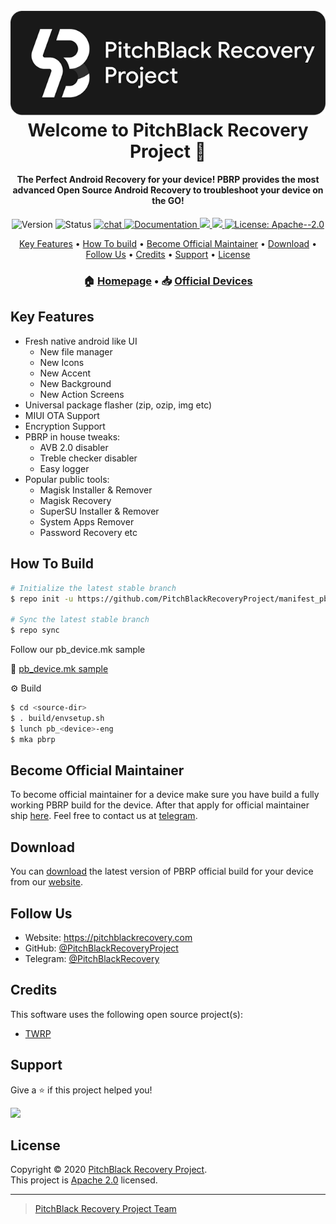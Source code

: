 
<h1 align="center">
  <br>
  <a href="https://pitchblackrecovery.com"><img src="https://raw.githubusercontent.com/shovon668/xda-template/r3/pbrp3-banner-xda.png" alt="Welcome to PitchBlack Recovery Project 👋" width="600"></a>
  <br>
 Welcome to PitchBlack Recovery Project 👋
  <br>
</h1>

<h4 align="center">The Perfect Android Recovery for your device! PBRP provides the most advanced Open Source Android Recovery to troubleshoot your device on the GO!</h4>


<p align="center">
<a>
  <img alt="Version" src="https://img.shields.io/badge/version-3.1.0-blue.svg?cacheSeconds=2592000" />
  </a>

<a>
  <img alt="Status" src="https://img.shields.io/badge/status-stable-deepgreen.svg" />
  </a>

  <a href="https://t.me/pbrpcom" target="_blank">
    <img alt="chat" src="https://img.shields.io/badge/chat-on--telegram-lightblue.svg" />
  </a>

  <a href="https://pitchblackrecovery.com/docs" target="_blank">
    <img alt="Documentation" src="https://img.shields.io/badge/documentation-yes-brightgreen.svg" />
  </a>
  
  <a href="https://www.patreon.com/pitchblackrecovery">
    <img src="https://img.shields.io/badge/$-donate-orange.svg?maxAge=2592000&amp;style=flat">
  </a>

  <a href="https://saythanks.io/to/pitchblackrecovery%40gmail.com">
      <img src="https://img.shields.io/badge/SayThanks.io-%E2%98%BC-1EAEDB.svg">
  </a>
  <a href="https://github.com/PitchBlackRecoveryProject/android_bootable_recovery/blob/android-9.0/LICENSE" target="_blank">
    <img alt="License: Apache--2.0" src="https://img.shields.io/badge/License-Apache--2.0-yellow.svg" />
  </a>
</p>

<p align="center">
  <a href="#key-features">Key Features</a> •
  <a href="#how-to-build">How To build</a> •
  <a href="#become-official-maintainer">Become Official Maintainer</a> •
  <a href="#download">Download</a> •
  <a href="#follow-us">Follow Us</a> •
  <a href="#credits">Credits</a> •
  <a href="#support">Support</a> •
  <a href="#license">License</a>
</p>

<h3 align="center">
  🏠 <a href="https://pitchblackrecovery.com/">Homepage</a> •
  📥 <a href="https://pitchblackrecovery.com/devices">Official Devices</a>
</h3>

## Key Features

* Fresh native android like UI
  - New file manager
  - New Icons
  - New Accent
  - New Background
  - New Action Screens
* Universal package flasher (zip, ozip, img etc)
* MIUI OTA Support
* Encryption Support
* PBRP in house tweaks:
  - AVB 2.0 disabler
  - Treble checker disabler
  - Easy logger
* Popular public tools:
  - Magisk Installer & Remover
  - Magisk Recovery
  - SuperSU Installer & Remover
  - System Apps Remover
  - Password Recovery etc

## How To Build


```bash
# Initialize the latest stable branch
$ repo init -u https://github.com/PitchBlackRecoveryProject/manifest_pb -b android-12.1

# Sync the latest stable branch
$ repo sync
```

Follow our pb_device.mk sample

📱 <a href="pb_device.mk.sample.md" target = "_blank">pb_device.mk sample</a>

⚙️ Build

```bash
$ cd <source-dir>
$ . build/envsetup.sh
$ lunch pb_<device>-eng
$ mka pbrp
````

## Become Official Maintainer

To become official maintainer for a device make sure you have build a fully working PBRP build for the device. After that apply for official maintainer ship [here](https://pitchblackrecovery.com/docs/device-maintainership-form/). Feel free to contact us at [telegram](https://t.me/pbrpcom).

## Download

You can [download](https://pitchblackrecovery.com/devices) the latest version of PBRP official build for your device from our [website](https://pitchblackrecovery.com/devices).

## Follow Us

* Website: https://pitchblackrecovery.com
* GitHub: [@PitchBlackRecoveryProject](https://github.com/PitchBlackRecoveryProject)
* Telegram: [@PitchBlackRecovery](https://t.me/pitchblackrecovery)


## Credits

This software uses the following open source project(s):

* [TWRP](https://github.com/minimal-manifest-twrp)


## Support

Give a ⭐️ if this project helped you!

<a href="https://www.patreon.com/pitchblackrecovery">
  <img src="https://c5.patreon.com/external/logo/become_a_patron_button@2x.png" width="160">
</a>

## License

Copyright © 2020 [PitchBlack Recovery Project](https://github.com/PitchBlackRecoveryProject).<br />
This project is [Apache 2.0](https://github.com/PitchBlackRecoveryProject/android_bootable_recovery/blob/android-9.0/LICENSE) licensed.

***
> [PitchBlack Recovery Project Team](https://pitchblackrecovery.com/#team)
